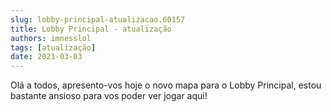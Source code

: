 ```yaml
---
slug: lobby-principal-atualizacao.60157
title: Lobby Principal - atualização
authors: imnesslol
tags: [atualização]
date: 2021-03-03
---
```


Olá a todos, apresento-vos hoje o novo mapa para o Lobby Principal, estou bastante ansioso para vos poder ver jogar aqui!